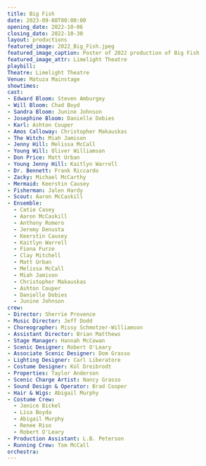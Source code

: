 ```yaml
---
title: Big Fish
date: 2023-09-08T00:00:00
opening_date: 2022-10-06
closing_date: 2022-10-30
layout: productions
featured_image: 2022_Big_Fish.jpeg
featured_image_caption: Poster of 2022 production of Big Fish
featured_image_attr: Limelight Theatre
playbill:
Theatre: Limelight Theatre
Venue: Matuza Mainstage
showtimes:
cast:
- Edward Bloom: Steven Amburgey
- Will Bloom: Chad Boyd
- Sandra Bloom: Junine Johnson
- Josephine Bloom: Danielle Dobies
- Karl: Ashton Couper
- Amos Calloway: Christopher Makauskas
- The Witch: Miah Jamison
- Jenny Hill: Melissa McCall
- Young Will: Oliver Williamson
- Don Price: Matt Urban
- Young Jenny Hill: Kaitlyn Warrell
- Dr. Bennett: Frank Riccardo
- Zacky: Michael McCarthy
- Mermaid: Keerstin Causey
- Fisherman: Jalen Hardy
- Scout: Aaron McCaskill
- Ensemble:
  - Catie Casey
  - Aaron McCaskill
  - Anthony Romero
  - Jeremy Denusta
  - Keerstin Causey
  - Kaitlyn Warrell
  - Fiona Furze
  - Clay Mitchell
  - Matt Urban
  - Melissa McCall
  - Miah Jamison
  - Christopher Makauskas
  - Ashton Couper
  - Danielle Dobies
  - Junine Johnson
crew:
- Director: Sherrie Provence
- Music Director: Jeff Dodd
- Choreographer: Missy Schmotzer-Williamson
- Assistant Director: Brian Matthews
- Stage Manager: Hannah McCowan
- Scenic Designer: Robert O'Leary
- Associate Scenic Designer: Dom Grasso
- Lighting Designer: Carl Liberatore
- Costume Designer: Kol Dreibrodt
- Properties: Taylor Anderson
- Scenic Charge Artist: Nancy Grasso
- Sound Design & Operator: Brad Cooper
- Hair & Wigs: Abigail Murphy
- Costume Crew:
  - Janice Bickel
  - Lisa Boyda
  - Abigail Murphy
  - Renee Riso
  - Robert O'Leary
- Production Assistant: L.B. Peterson
- Running Crew: Tom McCall
orchestra:
---
```

